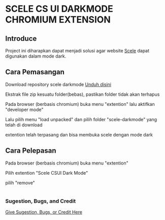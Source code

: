 # SCELE CS UI DARKMODE CHROMIUM EXTENSION

## Introduce
Project ini diharapkan dapat menjadi solusi agar website [Scele](https://scele.cs.ui.ac.id) dapat digunakan dalam mode dark.

## Cara Pemasangan
Download repository scele darkmode [Unduh disini](https://github.com/ariq-syahalam/scele-darkmode/archive/main.zip)

Ekstrak file zip kesuatu folder(bebas), pastikan folder tidak akan terhapus

Pada browser (berbasis chromium) buka menu "extention" lalu aktifkan "developer mode"

Lalu pilih menu "load unpacked" dan pilih folder "scele-darkmode" yang telah di download

extention telah terpasang dan bisa membuka scele dengan mode dark

## Cara Pelepasan

Pada browser (berbasis chromium) buka menu "extention"

Pilih extention "Scele CSUI Dark Mode"

pilih "remove"

#

### Sugestion, Bugs, and Credit
 [Give Sugestion, Bugs, or Credit Here](https://padlet.com/reyhanariq/a73mcw65b8bpji60)



